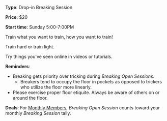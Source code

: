**Type**: Drop-in Breaking Session

**Price**: $20

**Start time**: Sunday 5:00-7:00PM

Train what you want to train, how you want to train!  

Train hard or train light.

Try things you've seen online in videos or tutorials.

**Reminders**: 
- Breaking gets priority over tricking during *Breaking Open Sessions*.
    - Breakers tend to occupy the floor in pockets as opposed to trickers who utilize the floor more linearly.
- Please exercise proper floor etiquite.  Always be aware of others on or around the floor.

**Deals**: For [Monthly Members](https://wwww.seattletricking.com/memberships), *Breaking Open Session* counts toward your monthly *Breaking Session* tally. 